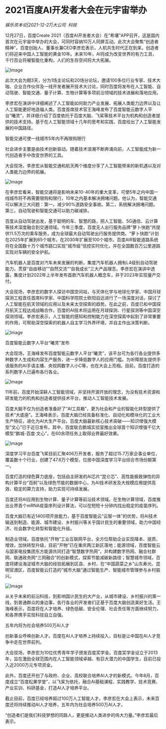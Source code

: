 # 2021百度AI开发者大会在元宇宙举办

*娱乐资本论|2021-12-27|大公司 
                                                科技*

12月27日，百度Create 2021（百度AI开发者大会）在“希壤”APP召开，这是国内首次在元宇宙中举办的大会，可同时容纳10万人同屏互动。此次大会聚焦“创造者精神”，百度创始人、董事长兼CEO李彦宏表示，人机共生时代正在到来，创造者们将迎来中国人工智能的黄金10年。未来10年，AI将成为改变世界的有力工具，千行百业将被智能化重构，人们的生存空间将大大拓展。

![Image](http://static.ylzbl.com/uploads/ueditor/php/upload/image/20211227/1640608555824856.png)

此次大会为期3天，分为1场主论坛和20场分论坛，邀请100多位行业专家、技术大咖、企业合作伙伴及一线开发者展开技术大讨论，同时百度将发布在人工智能、自动驾驶、智能交通、量子计算、生物计算等多项前沿领域的技术进展和落地应用。

李彦宏在演讲中详细阐述了人工智能如何助力产业发展、拓展人类能力边界以及让人工智能更好地造福人类。百度首席技术官王海峰发布了百度智能云数字人平台“曦灵”，并详细介绍了百度依托于百度大脑、飞桨等技术平台为机构和创造者提供的技术支持。基于在人工智能领域十几年的思考和实践，百度给出了人工智能发展的中国路径。

智能交通可使一线城市5年内不再限购限行

社会进步主要是由技术创新驱动。随着技术浪潮不断奔涌向前，人工智能成为新一代创造者手中改变世界的工具。

大会现场，李彦宏从智能交通和航天两个维度分享了人工智能带来的新机遇以及对人类能力边界的拓展。

![Image](http://static.ylzbl.com/uploads/ueditor/php/upload/image/20211227/1640608575128824.png)

在李彦宏看来，智能交通将是影响未来10-40年的重大变革，可使5年之内中国一线城市将不再需要限购和限行，10年之内基本解决拥堵问题。他认为，智能交通可以解决三大问题：第一，减少90%道路安全事故。第二，系统解决拥堵问题。第三，自动驾驶和智能交通可以助力碳减排。

百度从自动驾驶出发，基于聪明的车、智慧的路，把人工智能、5G通信、云计算等技术深度融合到交通领域。今年三季度，百度无人出行服务品牌“萝卜快跑”共提供11.5万次的乘车服务，成为全球最大自动驾驶出行服务提供商。“萝卜快跑”计划在2025年扩展到65个城市，在2030年扩展至100个城市。百度AIR智能道路系统将在全国数十万个城市路口实现“城市级”信控实时优化，并在全国数百万公里道路实现对车辆的安全护航。

汽车机器人是百度对汽车未来发展的判断。集度汽车机器人拥有L4级别自动驾驶能力，贯穿“自由移动”“自然交流”“自我成长”三大产品理念。李彦宏在演讲中透露，集度计划2022年上半年发布首款汽车机器人概念车，并于2023年实现量产交付。

大会现场，李彦宏的数字人探访中国空间站，与天体化学与地球化学家、中国月球探测工程首任首席科学家、中国科学院院士欧阳自远进行了一场深度对话，探讨了人工智能在航天领域的应用以及未来太空探索的趋势。在此之前，百度已和中国探月航天工程达成战略合作，百度的AI技术将运用在月球探测、行星探测等中国深空探测领域。李彦宏表示，人工智能的感知和控制能力在深空探索中起到了非常重要的作用，可帮助深空探索的机器人自主学习外界环境，并自主作出决策判断。

![Image](http://static.ylzbl.com/uploads/ueditor/php/upload/image/20211227/1640608588407547.png)

百度智能云数字人平台“曦灵”发布

大会现场，王海峰发布百度智能云数字人平台“曦灵”，该平台可为各行各业提供多种数字人生成和内容生产服务，进一步降低数字人的应用门槛。为听障朋友提供手语服务的AI手语主播、央视网数字人小C等，也在大会上亮相。目前，百度打造的系列数字人已遍布各行各业。

![Image](http://static.ylzbl.com/uploads/ueditor/php/upload/image/20211227/1640608599501303.png)

11年前，百度开始深耕人工智能领域，并坚持开源开放的理念，为没有技术资源和研发能力的机构和创造者提供技术平台，推动人工智能技术发展。

百度大脑不仅为创造者准备好了“AI工具箱”，更为社会和产业的智能化转型提供了技术“大底座”。王海峰表示，百度大脑已经具备标准化、自动化和模块化的工业大生产特征，进化为AI大生产平台。百度大脑最新核心技术突破——知识增强大模型“文心”已于近日发布，其中，百度联合鹏城实验室推出全球首个知识增强千亿大模型“鹏城-百度·文心”，在60余项任务上取得业界最好效果。

![Image](http://static.ylzbl.com/uploads/ueditor/php/upload/image/20211227/1640608612368964.png)

深度学习平台百度飞桨目前汇聚406万开发者，服务了超过15.7万家企事业单位，覆盖数十个行业，创建了47.6万个模型，位居中国深度学习平台综合市场份额第一。

百度打造的绿色算力底座，包括自主研发的AI芯片“昆仑芯”、高性能极致弹性的异构计算平台“百舸”以及绿色节能的数据中心，为AI技术研发及大规模应用提供高效、稳定的算力支持，助力实现可持续发展。

百度还将AI应用到生物计算、量子计算等前沿技术领域。在生物计算领域，百度推出业界首个mRNA疫苗序列设计算法，可以在短短十分钟内找出稳定的疫苗序列。

百度大脑已有近1400项开放能力，基于百度智能云“云智一体”的优势，将AI技术输送到制造、能源、城市建设、乡村振兴等关乎国计民生的重要领域，助力中国经济、社会数字化转型和智能化升级。

制造业领域，百度依托“开物”工业互联网平台，全方位帮助企业实现降本、提质、增效，加快转型升级，目前“开物”已在重庆两江新区落地；能源领域，百度智能云与国家电投集团东方能源共同打造“智慧数字热网”，并构建数字热网、融合社群网、联通政务网“三网融合”的创新模式，探索节能减碳新路径；智慧城市领域，百度将建设海淀城市大脑的经验拓展到区县、乡村，在“中国蔬菜之乡”山东寿光、昆明官渡区，百度智能云打造的“城市大脑”通过智能生产、智能城市管理参与乡村振兴。

![Image](http://static.ylzbl.com/uploads/ueditor/php/upload/image/20211227/1640608626600333.png)

从关乎未来的前沿科技，到影响国计民生的大产业，从城市建设、乡村振兴的第一线，到普通群众的身边事，各行各业的开发者们正基于百度大脑创造美好生活。王海峰表示，百度将在人才培养、绿色低碳、安全伦理、社会责任等方面继续努力，和各界携手实现科技自立自强。

五年内将为社会培养500万AI人才

创新事业呼唤创新人才。百度在AI人才培养上持续投入，目标是让中国在AI人才竞争中走在世界前列。

大会现场，李彦宏为10位优秀青年学子颁发百度奖学金。百度奖学金设立于2013年，旨在激励全球范围内在人工智能领域卓越、有巨大潜力的中国学生，目前已投入近2000万元专项资金。

此外，百度还开创了与政府、企业、高校联合培养AI人才的新模式。今年8月，百度成立“百度松果学堂”，以飞桨为依托，融合AI基础课程、实践教学、技术竞赛、产业实训、科研基金，打造AI人才培养平台。

截止目前，百度已经培养超过100万人工智能人才。李彦宏在大会上表示，未来百度还将持续推动AI人才培养，五年内为社会培养500万AI人才。

“创造者们是我们科技梦想的同路人，更是推动人类进步的伟大力量。”李彦宏最后表示。

